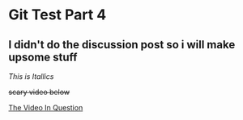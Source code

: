 # Git Test Part 4

## I didn't do the discussion post so i will make upsome stuff

*This is Itallics*

~~scary video below~~

[The Video In Question](https://www.youtube.com/watch?v=o-YBDTqX_ZU)
